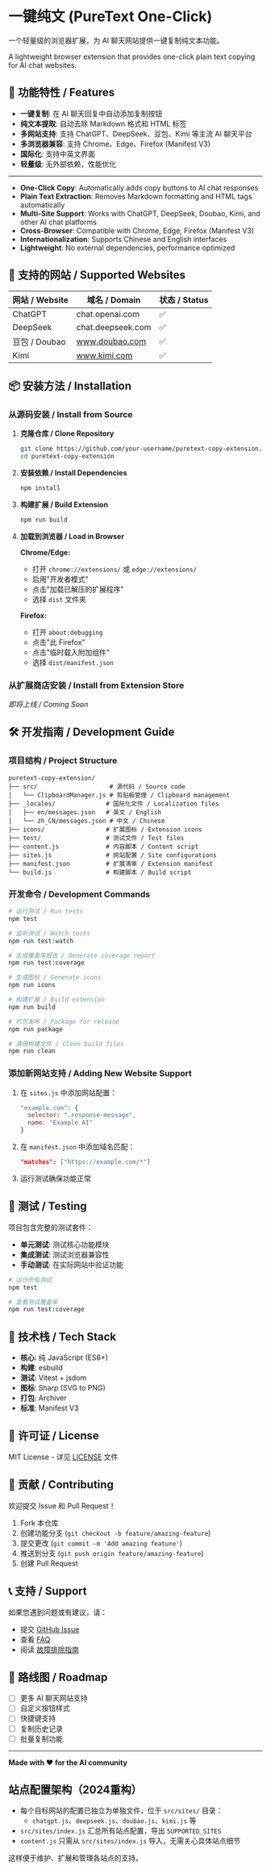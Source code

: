 # 一键纯文 (PureText One-Click)

一个轻量级的浏览器扩展，为 AI 聊天网站提供一键复制纯文本功能。

A lightweight browser extension that provides one-click plain text copying for AI chat websites.

## 🌟 功能特性 / Features

- **一键复制**: 在 AI 聊天回复中自动添加复制按钮
- **纯文本提取**: 自动去除 Markdown 格式和 HTML 标签
- **多网站支持**: 支持 ChatGPT、DeepSeek、豆包、Kimi 等主流 AI 聊天平台
- **多浏览器兼容**: 支持 Chrome、Edge、Firefox (Manifest V3)
- **国际化**: 支持中英文界面
- **轻量级**: 无外部依赖，性能优化

---

- **One-Click Copy**: Automatically adds copy buttons to AI chat responses
- **Plain Text Extraction**: Removes Markdown formatting and HTML tags automatically
- **Multi-Site Support**: Works with ChatGPT, DeepSeek, Doubao, Kimi, and other AI chat platforms
- **Cross-Browser**: Compatible with Chrome, Edge, Firefox (Manifest V3)
- **Internationalization**: Supports Chinese and English interfaces
- **Lightweight**: No external dependencies, performance optimized

## 🚀 支持的网站 / Supported Websites

| 网站 / Website | 域名 / Domain | 状态 / Status |
|---|---|---|
| ChatGPT | chat.openai.com | ✅ |
| DeepSeek | chat.deepseek.com | ✅ |
| 豆包 / Doubao | www.doubao.com | ✅ |
| Kimi | www.kimi.com | ✅ |

## 📦 安装方法 / Installation

### 从源码安装 / Install from Source

1. **克隆仓库 / Clone Repository**
   ```bash
   git clone https://github.com/your-username/puretext-copy-extension.git
   cd puretext-copy-extension
   ```

2. **安装依赖 / Install Dependencies**
   ```bash
   npm install
   ```

3. **构建扩展 / Build Extension**
   ```bash
   npm run build
   ```

4. **加载到浏览器 / Load in Browser**
   
   **Chrome/Edge:**
   - 打开 `chrome://extensions/` 或 `edge://extensions/`
   - 启用"开发者模式"
   - 点击"加载已解压的扩展程序"
   - 选择 `dist` 文件夹
   
   **Firefox:**
   - 打开 `about:debugging`
   - 点击"此 Firefox"
   - 点击"临时载入附加组件"
   - 选择 `dist/manifest.json`

### 从扩展商店安装 / Install from Extension Store

*即将上线 / Coming Soon*

## 🛠️ 开发指南 / Development Guide

### 项目结构 / Project Structure

```
puretext-copy-extension/
├── src/                    # 源代码 / Source code
│   └── ClipboardManager.js # 剪贴板管理 / Clipboard management
├── _locales/              # 国际化文件 / Localization files
│   ├── en/messages.json   # 英文 / English
│   └── zh_CN/messages.json # 中文 / Chinese
├── icons/                 # 扩展图标 / Extension icons
├── test/                  # 测试文件 / Test files
├── content.js             # 内容脚本 / Content script
├── sites.js               # 网站配置 / Site configurations
├── manifest.json          # 扩展清单 / Extension manifest
└── build.js               # 构建脚本 / Build script
```

### 开发命令 / Development Commands

```bash
# 运行测试 / Run tests
npm test

# 监听测试 / Watch tests
npm run test:watch

# 生成覆盖率报告 / Generate coverage report
npm run test:coverage

# 生成图标 / Generate icons
npm run icons

# 构建扩展 / Build extension
npm run build

# 打包发布 / Package for release
npm run package

# 清理构建文件 / Clean build files
npm run clean
```

### 添加新网站支持 / Adding New Website Support

1. 在 `sites.js` 中添加网站配置：
   ```javascript
   "example.com": {
     selector: ".response-message",
     name: "Example AI"
   }
   ```

2. 在 `manifest.json` 中添加域名匹配：
   ```json
   "matches": ["https://example.com/*"]
   ```

3. 运行测试确保功能正常

## 🧪 测试 / Testing

项目包含完整的测试套件：

- **单元测试**: 测试核心功能模块
- **集成测试**: 测试浏览器兼容性
- **手动测试**: 在实际网站中验证功能

```bash
# 运行所有测试
npm test

# 查看测试覆盖率
npm run test:coverage
```

## 🔧 技术栈 / Tech Stack

- **核心**: 纯 JavaScript (ES6+)
- **构建**: esbuild
- **测试**: Vitest + jsdom
- **图标**: Sharp (SVG to PNG)
- **打包**: Archiver
- **标准**: Manifest V3

## 📄 许可证 / License

MIT License - 详见 [LICENSE](LICENSE) 文件

## 🤝 贡献 / Contributing

欢迎提交 Issue 和 Pull Request！

1. Fork 本仓库
2. 创建功能分支 (`git checkout -b feature/amazing-feature`)
3. 提交更改 (`git commit -m 'Add amazing feature'`)
4. 推送到分支 (`git push origin feature/amazing-feature`)
5. 创建 Pull Request

## 📞 支持 / Support

如果您遇到问题或有建议，请：

- 提交 [GitHub Issue](https://github.com/your-username/puretext-copy-extension/issues)
- 查看 [FAQ](docs/FAQ.md)
- 阅读 [故障排除指南](docs/TROUBLESHOOTING.md)

## 🎯 路线图 / Roadmap

- [ ] 更多 AI 聊天网站支持
- [ ] 自定义按钮样式
- [ ] 快捷键支持
- [ ] 复制历史记录
- [ ] 批量复制功能

---

**Made with ❤️ for the AI community**

## 站点配置架构（2024重构）

- 每个目标网站的配置已独立为单独文件，位于 `src/sites/` 目录：
  - `chatgpt.js`、`deepseek.js`、`doubao.js`、`kimi.js` 等
- `src/sites/index.js` 汇总所有站点配置，导出 `SUPPORTED_SITES`
- `content.js` 只需从 `src/sites/index.js` 导入，无需关心具体站点细节

这样便于维护、扩展和管理各站点的支持。